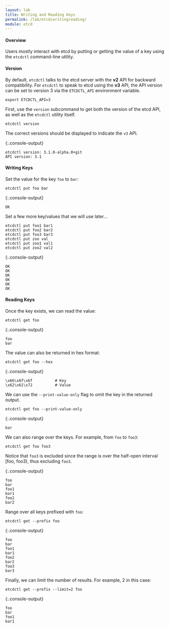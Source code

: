 ```yaml
---
layout: lab
title: Writing and Reading Keys
permalink: /lab/etcd/writingreading/
module: etcd
---
```


#### Overview

Users mostly interact with etcd by putting or getting the value of a key using
the `etcdctl` command-line utility.

#### Version

By default, `etcdctl` talks to the etcd server with the __v2__ API for backward
compatibility. For `etcdctl` to speak to etcd using the __v3__ API, the API
version can be set to version 3 via the `ETCDCTL_API` environment variable.

```
export ETCDCTL_API=3
```

First, use the `version` subcommand to get both the version of the etcd API, as
well as the `etcdctl` utility itself.

```
etcdctl version
```

The correct versions should be displayed to indicate the `v3` API.

{:.console-output}
```
etcdctl version: 3.1.0-alpha.0+git
API version: 3.1
```

#### Writing Keys

Set the value for the key `foo` to `bar`:

```
etcdctl put foo bar
```

{:.console-output}
```
OK
```

Set a few more key/values that we will use later...

```
etcdctl put foo1 bar1
etcdctl put foo2 bar2
etcdctl put foo3 bar3
etcdctl put zoo val
etcdctl put zoo1 val1
etcdctl put zoo2 val2
```

{:.console-output}
```
OK
OK
OK
OK
OK
OK
```
#### Reading Keys

Once the key exists, we can read the value:

```
etcdctl get foo
```

{:.console-output}
```
foo
bar
```

The value can also be returned in hex format:

```
etcdctl get foo --hex
```

{:.console-output}
```
\x66\x6f\x6f          # Key
\x62\x61\x72          # Value
```

We can use the `--print-value-only` flag to omit the key in the returned output.

```
etcdctl get foo --print-value-only
```

{:.console-output}
```
bar
```

We can also range over the keys. For example, from `foo` to `foo3`:

```
etcdctl get foo foo3
```

Notice that `foo3` is excluded since the range is over the half-open interval
[foo, foo3), thus excluding `foo3`.

{:.console-output}
```
foo
bar
foo1
bar1
foo2
bar2
```

Range over all keys prefixed with `foo`:

```
etcdctl get --prefix foo
```

{:.console-output}
```
foo
bar
foo1
bar1
foo2
bar2
foo3
bar3
```

Finally, we can limit the number of results. For example, 2 in this case:

```
etcdctl get --prefix --limit=2 foo
```

{:.console-output}
```
foo
bar
foo1
bar1
```